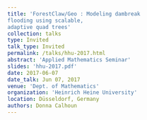 ```yaml
---
title: 'ForestClaw/Geo : Modeling dambreak
flooding using scalable,
adaptive quad trees'
collection: talks
type: Invited
talk_type: Invited
permalink: /talks/hhu-2017.html
abstract: 'Applied Mathematics Seminar'
slides: 'hhu-2017.pdf'
date: 2017-06-07
date_talk: Jun 07, 2017
venue: 'Dept. of Mathematics'
organization: 'Heinrich Heine University'
location: Düsseldorf, Germany
authors: Donna Calhoun
---
```


